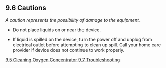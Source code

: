 ## 9.6 Cautions

_A caution represents the possibility of damage to the equipment._

* Do not place liquids on or near the device.

* If liquid is spilled on the device, turn the power off and unplug from electrical outlet before attempting to clean up spill.  Call your home care provider if device does not continue to work properly.


<div class="center">
<div class="btn-group">
  <a href=":pages_path:/manuals/oxygen-concentrator/9-05-cleaning.md" class="btn btn-default">
    <span class="glyphicon glyphicon-chevron-left"></span>
    9.5 Cleaning
  </a>

  <a href=":pages_path:/manuals/oxygen-concentrator" class="btn btn-default">
    <span class="glyphicon glyphicon-chevron-up"></span>
    Oxygen Concentrator
  </a>

  <a href=":pages_path:/manuals/oxygen-concentrator/9-07-troubleshooting.md" class="btn btn-success">
    9.7 Troubleshooting
    <span class="glyphicon glyphicon-chevron-right"></span>
  </a>
</div>
</div>